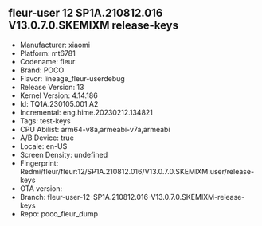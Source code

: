 ## fleur-user 12 SP1A.210812.016 V13.0.7.0.SKEMIXM release-keys
- Manufacturer: xiaomi
- Platform: mt6781
- Codename: fleur
- Brand: POCO
- Flavor: lineage_fleur-userdebug
- Release Version: 13
- Kernel Version: 4.14.186
- Id: TQ1A.230105.001.A2
- Incremental: eng.hime.20230212.134821
- Tags: test-keys
- CPU Abilist: arm64-v8a,armeabi-v7a,armeabi
- A/B Device: true
- Locale: en-US
- Screen Density: undefined
- Fingerprint: Redmi/fleur/fleur:12/SP1A.210812.016/V13.0.7.0.SKEMIXM:user/release-keys
- OTA version: 
- Branch: fleur-user-12-SP1A.210812.016-V13.0.7.0.SKEMIXM-release-keys
- Repo: poco_fleur_dump
